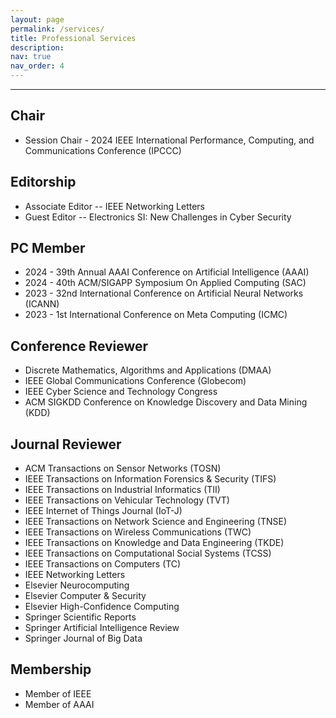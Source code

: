 ```yaml
---
layout: page
permalink: /services/
title: Professional Services
description:
nav: true
nav_order: 4
---
```


<!-- For now, this page is assumed to be a static description of your courses. You can convert it to a collection similar to `_projects/` so that you can have a dedicated page for each course.

Organize your courses by years, topics, or universities, however you like! -->
_ _ _
<h2>Chair</h2>
<ul>
<li>Session Chair - 2024 IEEE International Performance, Computing, and Communications Conference (IPCCC)</li>
</ul>

<h2>Editorship</h2>
<ul>
	<li>Associate Editor -- IEEE Networking Letters</li>
	<li>Guest Editor -- Electronics SI: New Challenges in Cyber Security</li>
</ul>


<h2>PC Member</h2>
<ul>
	<li>2024 - 39th Annual AAAI Conference on Artificial Intelligence (AAAI)</li>
	<li>2024 - 40th ACM/SIGAPP Symposium On Applied Computing (SAC)</li>
	<li>2023 - 32nd International Conference on Artificial Neural Networks (ICANN)</li>
	<li>2023 - 1st International Conference on Meta Computing (ICMC)</li>
</ul>


<h2>Conference Reviewer</h2>
<ul>
	<li>Discrete Mathematics, Algorithms and Applications (DMAA)</li>
	<li>IEEE Global Communications Conference (Globecom)</li>
	<li>IEEE Cyber Science and Technology Congress</li>
	<li>ACM SIGKDD Conference on Knowledge Discovery and Data Mining (KDD)</li>
</ul>


<h2>Journal Reviewer</h2>
<ul>
	<li>ACM Transactions on Sensor Networks (TOSN)</li>
	<li>IEEE Transactions on Information Forensics & Security (TIFS)</li>
	<li>IEEE Transactions on Industrial Informatics (TII)</li>
	<li>IEEE Transactions on Vehicular Technology (TVT)</li>
	<li>IEEE Internet of Things Journal (IoT-J)</li>
	<li>IEEE Transactions on Network Science and Engineering (TNSE)</li>
	<li>IEEE Transactions on Wireless Communications (TWC)</li>
	<li>IEEE Transactions on Knowledge and Data Engineering (TKDE)</li>
	<li>IEEE Transactions on Computational Social Systems (TCSS)</li>
	<li>IEEE Transactions on Computers (TC)</li>
	<li>IEEE Networking Letters</li>
	<li>Elsevier Neurocomputing</li>
	<li>Elsevier Computer & Security</li>
	<li>Elsevier High-Confidence Computing</li>
	<li>Springer Scientific Reports</li>
	<li>Springer Artificial Intelligence Review</li>
	<li>Springer Journal of Big Data</li>
</ul>

<h2>Membership</h2>
<ul>
<li>Member of IEEE</li>
<li>Member of AAAI</li>
</ul>
